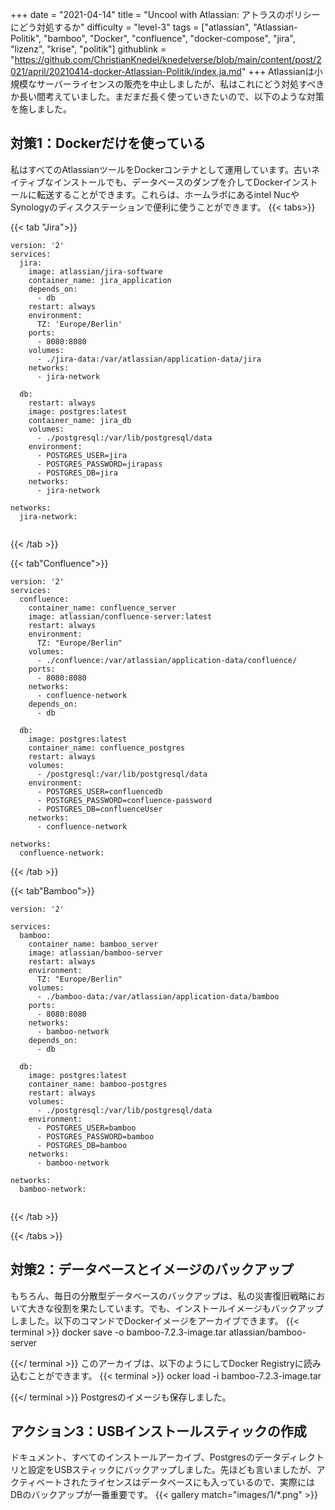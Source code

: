 +++
date = "2021-04-14"
title = "Uncool with Atlassian: アトラスのポリシーにどう対処するか"
difficulty = "level-3"
tags = ["atlassian", "Atlassian-Politik", "bamboo", "Docker", "confluence", "docker-compose", "jira", "lizenz", "krise", "politik"]
githublink = "https://github.com/ChristianKnedel/knedelverse/blob/main/content/post/2021/april/20210414-docker-Atlassian-Politik/index.ja.md"
+++
Atlassianは小規模なサーバーライセンスの販売を中止しましたが、私はこれにどう対処すべきか長い間考えていました。まだまだ長く使っていきたいので、以下のような対策を施しました。
## 対策1：Dockerだけを使っている
私はすべてのAtlassianツールをDockerコンテナとして運用しています。古いネイティブなインストールでも、データベースのダンプを介してDockerインストールに転送することができます。これらは、ホームラボにあるintel NucやSynologyのディスクステーションで便利に使うことができます。
{{< tabs>}}


{{< tab "Jira">}}


```
version: '2'
services:
  jira:
    image: atlassian/jira-software
    container_name: jira_application
    depends_on:
      - db
    restart: always
    environment:
      TZ: 'Europe/Berlin'
    ports:
      - 8080:8080
    volumes:
      - ./jira-data:/var/atlassian/application-data/jira
    networks:
      - jira-network
      
  db:
    restart: always
    image: postgres:latest
    container_name: jira_db
    volumes:
      - ./postgresql:/var/lib/postgresql/data
    environment:
      - POSTGRES_USER=jira
      - POSTGRES_PASSWORD=jirapass
      - POSTGRES_DB=jira
    networks:
      - jira-network

networks:
  jira-network:


```

{{< /tab >}}


{{< tab"Confluence">}}


```
version: '2'
services:
  confluence:
    container_name: confluence_server
    image: atlassian/confluence-server:latest
    restart: always
    environment:
      TZ: "Europe/Berlin"
    volumes:
      - ./confluence:/var/atlassian/application-data/confluence/
    ports:
      - 8080:8080
    networks:
      - confluence-network
    depends_on:
      - db

  db:
    image: postgres:latest
    container_name: confluence_postgres
    restart: always
    volumes:
      - /postgresql:/var/lib/postgresql/data
    environment:
      - POSTGRES_USER=confluencedb
      - POSTGRES_PASSWORD=confluence-password
      - POSTGRES_DB=confluenceUser
    networks:
      - confluence-network

networks:
  confluence-network:

```

{{< /tab >}}


{{< tab"Bamboo">}}


```
version: '2'

services:
  bamboo:
    container_name: bamboo_server
    image: atlassian/bamboo-server
    restart: always
    environment:
      TZ: "Europe/Berlin"
    volumes:
      - ./bamboo-data:/var/atlassian/application-data/bamboo
    ports:
      - 8080:8080
    networks:
      - bamboo-network
    depends_on:
      - db

  db:
    image: postgres:latest
    container_name: bamboo-postgres
    restart: always
    volumes:
      - ./postgresql:/var/lib/postgresql/data
    environment:
      - POSTGRES_USER=bamboo
      - POSTGRES_PASSWORD=bamboo
      - POSTGRES_DB=bamboo
    networks:
      - bamboo-network

networks:
  bamboo-network:


```

{{< /tab >}}


{{< /tabs >}}


## 対策2：データベースとイメージのバックアップ
もちろん、毎日の分散型データベースのバックアップは、私の災害復旧戦略において大きな役割を果たしています。でも、インストールイメージもバックアップしました。以下のコマンドでDockerイメージをアーカイブできます。
{{< terminal >}}
docker save -o bamboo-7.2.3-image.tar atlassian/bamboo-server

{{</ terminal >}}
このアーカイブは、以下のようにしてDocker Registryに読み込むことができます。
{{< terminal >}}
ocker load -i bamboo-7.2.3-image.tar

{{</ terminal >}}
Postgresのイメージも保存しました。
## アクション3：USBインストールスティックの作成
ドキュメント、すべてのインストールアーカイブ、Postgresのデータディレクトリと設定をUSBスティックにバックアップしました。先ほども言いましたが、アクティベートされたライセンスはデータベースにも入っているので、実際にはDBのバックアップが一番重要です。
{{< gallery match="images/1/*.png" >}}
